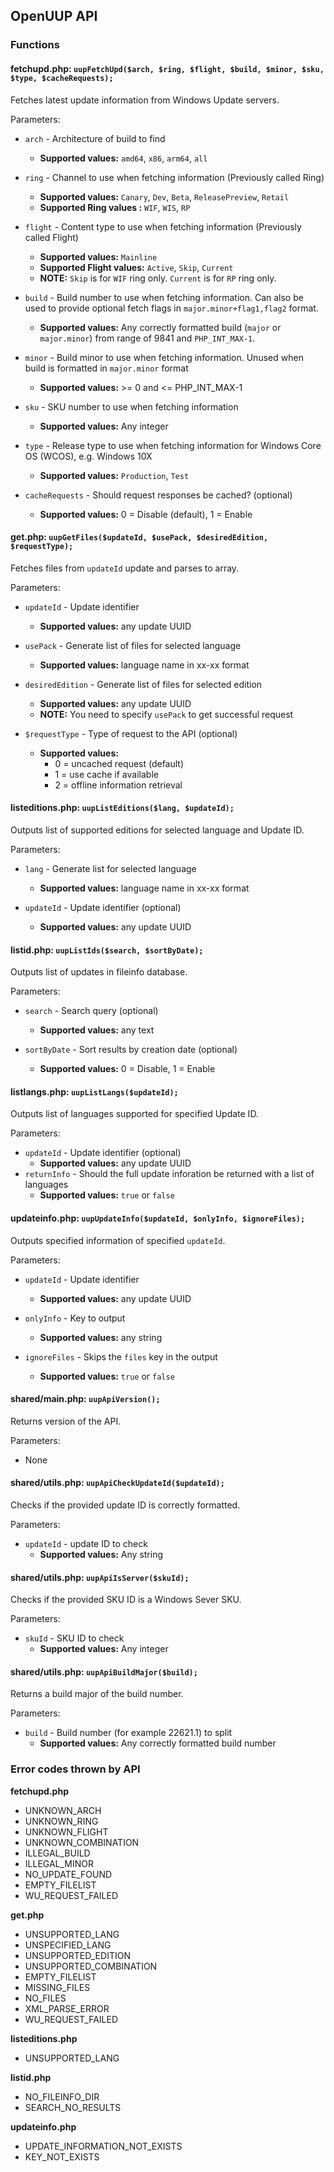 OpenUUP API
------------

### Functions
#### fetchupd.php: `uupFetchUpd($arch, $ring, $flight, $build, $minor, $sku, $type, $cacheRequests);`
Fetches latest update information from Windows Update servers.

Parameters:
 - `arch` - Architecture of build to find
   - **Supported values:** `amd64`, `x86`, `arm64`, `all`

 - `ring` - Channel to use when fetching information (Previously called Ring)
   - **Supported values:** `Canary`, `Dev`, `Beta`, `ReleasePreview`, `Retail`
   - **Supported Ring values :** `WIF`, `WIS`, `RP`

 - `flight` - Content type to use when fetching information (Previously called Flight)
   - **Supported values:** `Mainline`
   - **Supported Flight values:** `Active`, `Skip`, `Current`
   - **NOTE:** `Skip` is for `WIF` ring only. `Current` is for `RP` ring only.

 - `build` - Build number to use when fetching information. Can also be used to provide optional fetch flags in `major.minor+flag1,flag2` format.
   - **Supported values:** Any correctly formatted build (`major` or `major.minor`) from range of 9841 and `PHP_INT_MAX-1`.

 - `minor` - Build minor to use when fetching information. Unused when build is formatted in `major.minor` format
   - **Supported values:** >= 0 and <= PHP_INT_MAX-1

 - `sku` - SKU number to use when fetching information
   - **Supported values:** Any integer

 - `type` - Release type to use when fetching information for Windows Core OS (WCOS), e.g. Windows 10X
   - **Supported values:** `Production`, `Test`

 - `cacheRequests` - Should request responses be cached? (optional)
   - **Supported values:** 0 = Disable (default), 1 = Enable

#### get.php: `uupGetFiles($updateId, $usePack, $desiredEdition, $requestType);`
Fetches files from `updateId` update and parses to array.

Parameters:
 - `updateId` - Update identifier
   - **Supported values:** any update UUID

 - `usePack` - Generate list of files for selected language
   - **Supported values:** language name in xx-xx format

 - `desiredEdition` - Generate list of files for selected edition
   - **Supported values:** any update UUID
   - **NOTE:** You need to specify `usePack` to get successful request

 - `$requestType` - Type of request to the API (optional)
   - **Supported values:**
     - 0 = uncached request (default)
     - 1 = use cache if available
     - 2 = offline information retrieval

#### listeditions.php: `uupListEditions($lang, $updateId);`
Outputs list of supported editions for selected language and Update ID.

Parameters:
 - `lang` - Generate list for selected language
   - **Supported values:** language name in xx-xx format

 - `updateId` - Update identifier (optional)
   - **Supported values:** any update UUID

#### listid.php: `uupListIds($search, $sortByDate);`
Outputs list of updates in fileinfo database.

Parameters:
 - `search` - Search query (optional)
   - **Supported values:** any text

 - `sortByDate` - Sort results by creation date (optional)
   - **Supported values:** 0 = Disable, 1 = Enable


#### listlangs.php: `uupListLangs($updateId);`
Outputs list of languages supported for specified Update ID.

Parameters:
 - `updateId` - Update identifier (optional)
   - **Supported values:** any update UUID
 - `returnInfo` - Should the full update inforation be returned with a list of languages
   - **Supported values:** `true` or `false`


#### updateinfo.php: `uupUpdateInfo($updateId, $onlyInfo, $ignoreFiles);`
Outputs specified information of specified `updateId`.

Parameters:
 - `updateId` - Update identifier
   - **Supported values:** any update UUID

 - `onlyInfo` - Key to output
   - **Supported values:** any string

 - `ignoreFiles` - Skips the `files` key in the output
   - **Supported values:** `true` or `false`

#### shared/main.php: `uupApiVersion();`
Returns version of the API.

Parameters:
 - None

#### shared/utils.php: `uupApiCheckUpdateId($updateId);`
Checks if the provided update ID is correctly formatted.

Parameters:
 - `updateId` - update ID to check
   - **Supported values:** Any string

#### shared/utils.php: `uupApiIsServer($skuId);`
Checks if the provided SKU ID is a Windows Sever SKU.

Parameters:
 - `skuId` - SKU ID to check
   - **Supported values:** Any integer

#### shared/utils.php: `uupApiBuildMajor($build);`
Returns a build major of the build number.

Parameters:
 - `build` - Build number (for example 22621.1) to split
   - **Supported values:** Any correctly formatted build number

### Error codes thrown by API
**fetchupd.php**
 - UNKNOWN_ARCH
 - UNKNOWN_RING
 - UNKNOWN_FLIGHT
 - UNKNOWN_COMBINATION
 - ILLEGAL_BUILD
 - ILLEGAL_MINOR
 - NO_UPDATE_FOUND
 - EMPTY_FILELIST
 - WU_REQUEST_FAILED

**get.php**
 - UNSUPPORTED_LANG
 - UNSPECIFIED_LANG
 - UNSUPPORTED_EDITION
 - UNSUPPORTED_COMBINATION
 - EMPTY_FILELIST
 - MISSING_FILES
 - NO_FILES
 - XML_PARSE_ERROR
 - WU_REQUEST_FAILED

**listeditions.php**
 - UNSUPPORTED_LANG

**listid.php**
 - NO_FILEINFO_DIR
 - SEARCH_NO_RESULTS

**updateinfo.php**
 - UPDATE_INFORMATION_NOT_EXISTS
 - KEY_NOT_EXISTS
